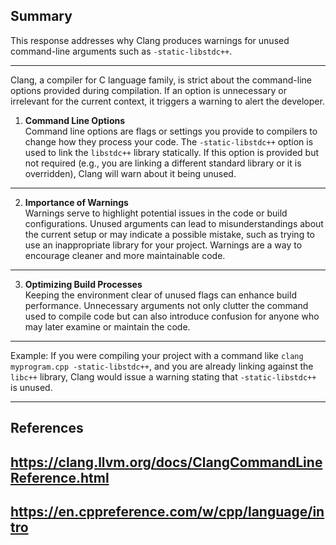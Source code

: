 ## Summary 
This response addresses why Clang produces warnings for unused command-line arguments such as `-static-libstdc++`.

--- 

Clang, a compiler for C language family, is strict about the command-line options provided during compilation. If an option is unnecessary or irrelevant for the current context, it triggers a warning to alert the developer.

1. **Command Line Options**  
   Command line options are flags or settings you provide to compilers to change how they process your code. The `-static-libstdc++` option is used to link the `libstdc++` library statically. If this option is provided but not required (e.g., you are linking a different standard library or it is overridden), Clang will warn about it being unused.

---

2. **Importance of Warnings**  
   Warnings serve to highlight potential issues in the code or build configurations. Unused arguments can lead to misunderstandings about the current setup or may indicate a possible mistake, such as trying to use an inappropriate library for your project. Warnings are a way to encourage cleaner and more maintainable code.

---

3. **Optimizing Build Processes**  
   Keeping the environment clear of unused flags can enhance build performance. Unnecessary arguments not only clutter the command used to compile code but can also introduce confusion for anyone who may later examine or maintain the code.

---

Example: If you were compiling your project with a command like `clang myprogram.cpp -static-libstdc++`, and you are already linking against the `libc++` library, Clang would issue a warning stating that `-static-libstdc++` is unused.

---

## References 
## https://clang.llvm.org/docs/ClangCommandLineReference.html 
## https://en.cppreference.com/w/cpp/language/intro 
